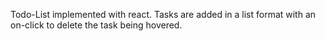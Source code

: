 Todo-List implemented with react. Tasks are added in a list format with an on-click to delete the task being hovered.


